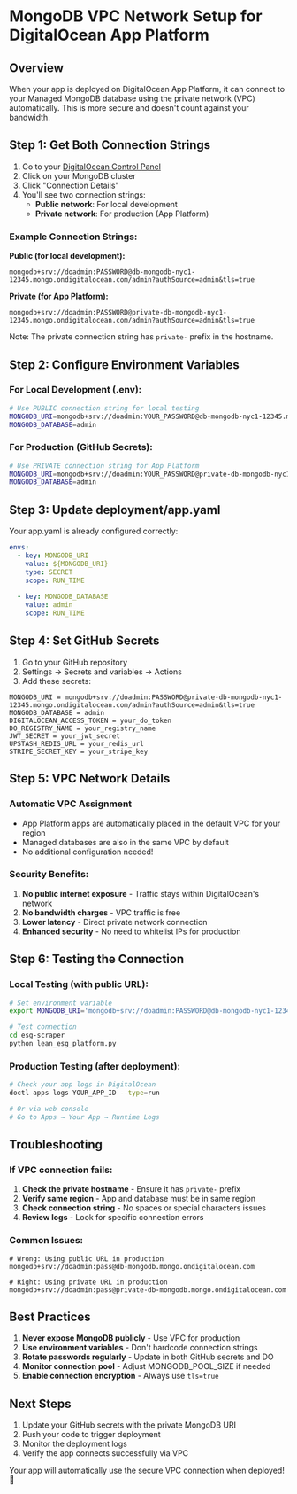 # MongoDB VPC Network Setup for DigitalOcean App Platform

## Overview
When your app is deployed on DigitalOcean App Platform, it can connect to your Managed MongoDB database using the private network (VPC) automatically. This is more secure and doesn't count against your bandwidth.

## Step 1: Get Both Connection Strings

1. Go to your [DigitalOcean Control Panel](https://cloud.digitalocean.com/databases)
2. Click on your MongoDB cluster
3. Click "Connection Details"
4. You'll see two connection strings:
   - **Public network**: For local development
   - **Private network**: For production (App Platform)

### Example Connection Strings:

**Public (for local development):**
```
mongodb+srv://doadmin:PASSWORD@db-mongodb-nyc1-12345.mongo.ondigitalocean.com/admin?authSource=admin&tls=true
```

**Private (for App Platform):**
```
mongodb+srv://doadmin:PASSWORD@private-db-mongodb-nyc1-12345.mongo.ondigitalocean.com/admin?authSource=admin&tls=true
```

Note: The private connection string has `private-` prefix in the hostname.

## Step 2: Configure Environment Variables

### For Local Development (.env):
```bash
# Use PUBLIC connection string for local testing
MONGODB_URI=mongodb+srv://doadmin:YOUR_PASSWORD@db-mongodb-nyc1-12345.mongo.ondigitalocean.com/admin?authSource=admin&tls=true
MONGODB_DATABASE=admin
```

### For Production (GitHub Secrets):
```bash
# Use PRIVATE connection string for App Platform
MONGODB_URI=mongodb+srv://doadmin:YOUR_PASSWORD@private-db-mongodb-nyc1-12345.mongo.ondigitalocean.com/admin?authSource=admin&tls=true
MONGODB_DATABASE=admin
```

## Step 3: Update deployment/app.yaml

Your app.yaml is already configured correctly:
```yaml
envs:
  - key: MONGODB_URI
    value: ${MONGODB_URI}
    type: SECRET
    scope: RUN_TIME
  
  - key: MONGODB_DATABASE
    value: admin
    scope: RUN_TIME
```

## Step 4: Set GitHub Secrets

1. Go to your GitHub repository
2. Settings → Secrets and variables → Actions
3. Add these secrets:

```
MONGODB_URI = mongodb+srv://doadmin:PASSWORD@private-db-mongodb-nyc1-12345.mongo.ondigitalocean.com/admin?authSource=admin&tls=true
MONGODB_DATABASE = admin
DIGITALOCEAN_ACCESS_TOKEN = your_do_token
DO_REGISTRY_NAME = your_registry_name
JWT_SECRET = your_jwt_secret
UPSTASH_REDIS_URL = your_redis_url
STRIPE_SECRET_KEY = your_stripe_key
```

## Step 5: VPC Network Details

### Automatic VPC Assignment
- App Platform apps are automatically placed in the default VPC for your region
- Managed databases are also in the same VPC by default
- No additional configuration needed!

### Security Benefits:
1. **No public internet exposure** - Traffic stays within DigitalOcean's network
2. **No bandwidth charges** - VPC traffic is free
3. **Lower latency** - Direct private network connection
4. **Enhanced security** - No need to whitelist IPs for production

## Step 6: Testing the Connection

### Local Testing (with public URL):
```bash
# Set environment variable
export MONGODB_URI='mongodb+srv://doadmin:PASSWORD@db-mongodb-nyc1-12345.mongo.ondigitalocean.com/admin?authSource=admin&tls=true'

# Test connection
cd esg-scraper
python lean_esg_platform.py
```

### Production Testing (after deployment):
```bash
# Check your app logs in DigitalOcean
doctl apps logs YOUR_APP_ID --type=run

# Or via web console
# Go to Apps → Your App → Runtime Logs
```

## Troubleshooting

### If VPC connection fails:
1. **Check the private hostname** - Ensure it has `private-` prefix
2. **Verify same region** - App and database must be in same region
3. **Check connection string** - No spaces or special characters issues
4. **Review logs** - Look for specific connection errors

### Common Issues:
```
# Wrong: Using public URL in production
mongodb+srv://doadmin:pass@db-mongodb.mongo.ondigitalocean.com

# Right: Using private URL in production  
mongodb+srv://doadmin:pass@private-db-mongodb.mongo.ondigitalocean.com
```

## Best Practices

1. **Never expose MongoDB publicly** - Use VPC for production
2. **Use environment variables** - Don't hardcode connection strings
3. **Rotate passwords regularly** - Update in both GitHub secrets and DO
4. **Monitor connection pool** - Adjust MONGODB_POOL_SIZE if needed
5. **Enable connection encryption** - Always use `tls=true`

## Next Steps

1. Update your GitHub secrets with the private MongoDB URI
2. Push your code to trigger deployment
3. Monitor the deployment logs
4. Verify the app connects successfully via VPC

Your app will automatically use the secure VPC connection when deployed! 🚀 